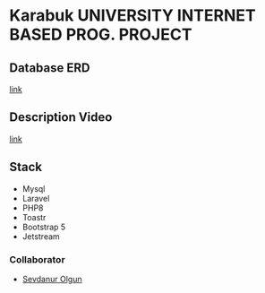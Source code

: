 # Karabuk UNIVERSITY INTERNET BASED PROG. PROJECT


## Database  ERD
<a href="https://drive.google.com/file/d/19P6AN4qxN9tqHGXQ7SYLtTsJ9WntcK7N/view?usp=sharing">link<a/>

## Description Video
<a href="https://drive.google.com/file/d/1-GJH9LH_P_mt-4idmXzLAYLzi4gsFtey/view?usp=sharing"> link </a>

## Stack

* Mysql
* Laravel
* PHP8
* Toastr
* Bootstrap 5
* Jetstream

### Collaborator
* <a href="https://github.com/sevdaolgunn">Sevdanur Olgun </a>
